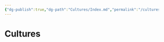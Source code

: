 ```yaml
---
{"dg-publish":true,"dg-path":"Cultures/Index.md","permalink":"/cultures/index/","tags":["culture"],"dgShowFileTree":true}
---
```


# Cultures
